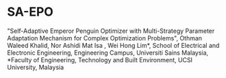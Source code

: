 # SA-EPO
"Self-Adaptive Emperor Penguin Optimizer with Multi-Strategy Parameter Adaptation Mechanism for Complex Optimization Problems",
Othman Waleed Khalid, Nor Ashidi Mat Isa , Wei Hong Lim*,
School of Electrical and Electronic Engineering, Engineering Campus, Universiti Sains Malaysia,
*Faculty of Engineering, Technology and Built Environment, UCSI University, Malaysia
